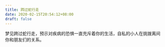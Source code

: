 ```yaml
---
title: 跨过蛇行走
date: 2020-02-15T20:54:12+08:00
draft: false
---
```


梦见跨过蛇行走，预示对疾病的恐惧一直充斥着你的生活，自私的小人在挑拨离间你和朋友们的关系。<br>
